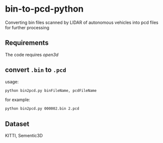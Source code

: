 # bin-to-pcd-python
Converting bin files scanned by LIDAR of autonomous vehicles into pcd files for further processing

## Requirements

The code requires *open3d* 

## convert `.bin` to `.pcd`

usage:

```bash
python bin2pcd.py binFileName, pcdFileName
```

for example:

```bash
python bin2pcd.py 000002.bin 2.pcd
```



## Dataset

KITTI, Sementic3D
